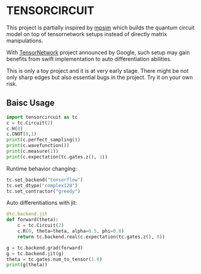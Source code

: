 # TENSORCIRCUIT

This project is partially inspired by [mpsim](https://github.com/grmlarose/mpsim) which builds the quantum circuit model on top of tensornetwork setups instead of directly matrix manipulations.

With [TensorNetwork](https://github.com/google/TensorNetwork) project announced by Google, such setup may gain benefits from swift implementation to auto differentiation abilities.

This is only a toy project and it is at very early stage. There might be not only sharp edges but also essential bugs in the project.
Try it on your own risk.

## Baisc Usage

```python
import tensorcircuit as tc
c = tc.Circuit(2)
c.H(0)
c.CNOT(0,1)
print(c.perfect_sampling())
print(c.wavefunction())
print(c.measure(1))
print(c.expectation(tc.gates.z(), 1))
```

Runtime behavior changing:

```python
tc.set_backend("tensorflow")
tc.set_dtype("complex128")
tc.set_contractor("greedy")
```

Auto differentiations with jit:

```python
@tc.backend.jit
def forward(theta):
    c = tc.Circuit(2)
    c.R(0, theta=theta, alpha=0.5, phi=0.8)
    return tc.backend.real(c.expectation(tc.gates.z(), 0))

g = tc.backend.grad(forward)
g = tc.backend.jit(g)
theta = tc.gates.num_to_tensor(1.0)
print(g(theta))
```